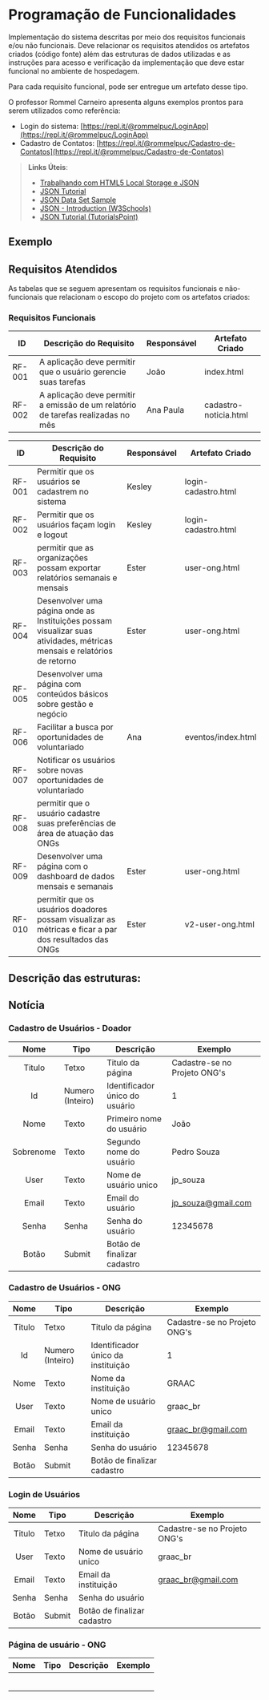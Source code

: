 # Programação de Funcionalidades

Implementação do sistema descritas por meio dos requisitos funcionais e/ou não funcionais. Deve relacionar os requisitos atendidos os artefatos criados (código fonte) além das estruturas de dados utilizadas e as instruções para acesso e verificação da implementação que deve estar funcional no ambiente de hospedagem.

Para cada requisito funcional, pode ser entregue um artefato desse tipo.

O professor Rommel Carneiro apresenta alguns exemplos prontos para serem utilizados como referência:

- Login do sistema: [https://repl.it/@rommelpuc/LoginApp](https://repl.it/@rommelpuc/LoginApp)
- Cadastro de Contatos: [https://repl.it/@rommelpuc/Cadastro-de-Contatos](https://repl.it/@rommelpuc/Cadastro-de-Contatos)

> **Links Úteis**:
>
> - [Trabalhando com HTML5 Local Storage e JSON](https://www.devmedia.com.br/trabalhando-com-html5-local-storage-e-json/29045)
> - [JSON Tutorial](https://www.w3resource.com/JSON)
> - [JSON Data Set Sample](https://opensource.adobe.com/Spry/samples/data_region/JSONDataSetSample.html)
> - [JSON - Introduction (W3Schools)](https://www.w3schools.com/js/js_json_intro.asp)
> - [JSON Tutorial (TutorialsPoint)](https://www.tutorialspoint.com/json/index.htm)

## Exemplo

## Requisitos Atendidos

As tabelas que se seguem apresentam os requisitos funcionais e não-funcionais que relacionam o escopo do projeto com os artefatos criados:

### Requisitos Funcionais

| ID     | Descrição do Requisito                                                           | Responsável | Artefato Criado       |
| ------ | -------------------------------------------------------------------------------- | ----------- | --------------------- |
| RF-001 | A aplicação deve permitir que o usuário gerencie suas tarefas                    | João        | index.html            |
| RF-002 | A aplicação deve permitir a emissão de um relatório de tarefas realizadas no mês | Ana Paula   | cadastro-noticia.html |


| ID     | Descrição do Requisito                                                                                                  | Responsável | Artefato Criado     |
| ------ | ----------------------------------------------------------------------------------------------------------------------- | ----------- | ------------------- |
| RF-001 | Permitir que os usuários se cadastrem no sistema                                                                        | Kesley      | login-cadastro.html |
| RF-002 | Permitir que os usuários façam login e logout                                                                           | Kesley      | login-cadastro.html |
| RF-003 | permitir que as organizações possam exportar relatórios semanais e mensais                                              | Ester       | user-ong.html       |
| RF-004 | Desenvolver uma página onde as Instituições possam visualizar suas atividades, métricas mensais e relatórios de retorno | Ester       | user-ong.html       |
| RF-005 | Desenvolver uma página com conteúdos básicos sobre gestão e negócio                                                     |             |                     |
| RF-006 | Facilitar a busca por oportunidades de voluntariado                                                                     | Ana         | eventos/index.html  |
| RF-007 | Notificar os usuários sobre novas oportunidades de voluntariado                                                         |             |                     |
| RF-008 | permitir que o usuário cadastre suas preferências de área de atuação das ONGs                                           |             |                     |
| RF-009 | Desenvolver uma página com o dashboard de dados mensais e semanais                                                      | Ester       | user-ong.html       |
| RF-010 | permitir que os usuários doadores possam visualizar as métricas e ficar a par dos resultados das ONGs                   | Ester       | v2-user-ong.html    |

## Descrição das estruturas:

## Notícia

### Cadastro de Usuários - Doador
|  **Nome**      | **Tipo**          | **Descrição**                             | **Exemplo**                                    |
|:--------------:|-------------------|-------------------------------------------|------------------------------------------------|
| Titulo         | Tetxo             | Titulo da página                          | Cadastre-se no Projeto ONG's                   |
| Id             | Numero (Inteiro)  | Identificador único do usuário            | 1                                              |
| Nome           | Texto             | Primeiro nome do usuário                  | João                                           |
| Sobrenome      | Texto             | Segundo nome do usuário                   | Pedro Souza                                    |
| User           | Texto             | Nome de usuário unico                     | jp_souza                                       |
| Email          | Texto             | Email do usuário                          | jp_souza@gmail.com                             |
| Senha          | Senha             | Senha do usuário                          | 12345678                                       |
| Botão          | Submit            | Botão de finalizar cadastro               |                                                |

### Cadastro de Usuários - ONG
|  **Nome**      | **Tipo**          | **Descrição**                             | **Exemplo**                                    |
|:--------------:|-------------------|-------------------------------------------|------------------------------------------------|
| Titulo         | Tetxo             | Titulo da página                          | Cadastre-se no Projeto ONG's                   |
| Id             | Numero (Inteiro)  | Identificador único da instituição        | 1                                              |
| Nome           | Texto             | Nome da instituição                       | GRAAC                                          |
| User           | Texto             | Nome de usuário unico                     | graac_br                                       |
| Email          | Texto             | Email da instituição                      | graac_br@gmail.com                             |
| Senha          | Senha             | Senha do usuário                          | 12345678                                       |
| Botão          | Submit            | Botão de finalizar cadastro               |                                                |

### Login de Usuários
|  **Nome**      | **Tipo**          | **Descrição**                             | **Exemplo**                                    |
|:--------------:|-------------------|-------------------------------------------|------------------------------------------------|
| Titulo         | Tetxo             | Titulo da página                          | Cadastre-se no Projeto ONG's                   |
| User           | Texto             | Nome de usuário unico                     | graac_br                                       |
| Email          | Texto             | Email da instituição                      | graac_br@gmail.com                             |
| Senha          | Senha             | Senha do usuário                          |                                                |
| Botão          | Submit            | Botão de finalizar cadastro               |                                                |

### Página de usuário - ONG
|  **Nome**      | **Tipo**          | **Descrição**                             | **Exemplo**                                    |
|:--------------:|-------------------|-------------------------------------------|------------------------------------------------|
|                |                   |                                           |                                                |
|                |                   |                                           |                                                |
|                |                   |                                           |                                                |
|                |                   |                                           |                                                |
|                |                   |                                           |                                                |
|                |                   |                                           |                                                |
